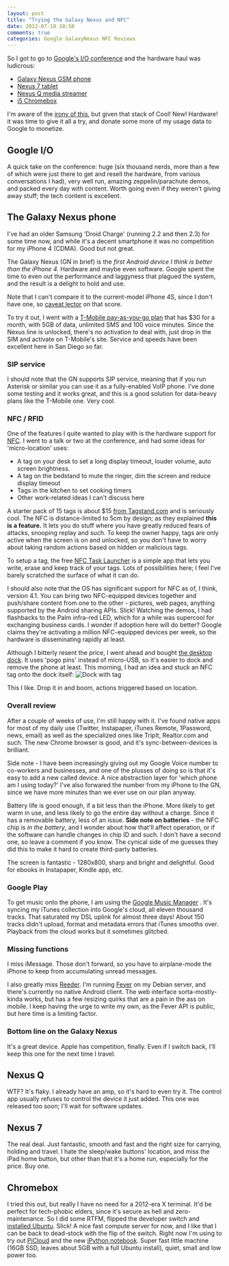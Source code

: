 ```yaml
---
layout: post
title: "Trying the Galaxy Nexus and NFC"
date: 2012-07-18 10:50
comments: true
categories: Google GalaxyNexus NFC Reviews
---
```


So I got to go to [Google's I/O conference](https://developers.google.com/events/io/) and the hardware haul was ludicrous:

* [Galaxy Nexus GSM phone](https://play.google.com/store/devices/details?id=galaxy_nexus_hspa&feature=device-featured#?t=W251bGwsMSwyLDIwMiwibnVsbC1mZWF0dXJlZF9kZXZpY2VzX1VTX18xX3Byb21vXzEzNDA1MTg5NjUwMzYiXQ..)
* [Nexus 7 tablet](https://play.google.com/store/devices/details?id=nexus_7_8gb&feature=device-featured#?t=W251bGwsMSwyLDIwMiwibnVsbC1mZWF0dXJlZF9kZXZpY2VzX1VTX18yX3Byb21vXzEzNDA1MTg5NjUwMzYiXQ..)
* [Nexus Q media streamer](https://play.google.com/store/devices/details?id=nexus_q&feature=device-featured#?t=W251bGwsMSwyLDIwMiwibnVsbC1mZWF0dXJlZF9kZXZpY2VzX1VTX18zX3Byb21vXzEzNDA1MTg5NjUwMzYiXQ..)
* [i5 Chromebox](http://www.google.com/intl/en/chrome/devices/chromebox.html)

I'm aware of the [irony of this](http://fnord.phfactor.net/2012/02/24/migrating-away-from-google/), but given that stack of Cool! New! Hardware! it was time to give it all a try, and donate some more of my usage data to Google to monetize.

## Google I/O
A quick take on the conference: huge (six thousand nerds, more than a few of which were just there to get and resell the hardware, from various conversations I had), very well run, amazing zeppelin/parachute demos, and packed every day with content. Worth going even if they weren't giving away stuff; the tech content is excellent. 

## The Galaxy Nexus phone
I've had an older Samsung 'Droid Charge' (running 2.2 and then 2.3) for some time now, and while it's a decent smartphone it was no competition for my iPhone 4 (CDMA). Good but not great.

The Galaxy Nexus (GN in brief) is the *first Android device I think is better than the iPhone 4.* Hardware and maybe even software. Google spent the time to even out the performance and laggyness that plagued the system, and the result is a delight to hold and use.

Note that I can't compare it to the current-model iPhone 4S, since I don't have one, so [caveat lector](http://www.merriam-webster.com/dictionary/caveat%20lector) on that score.

To try it out, I went with a [T-Mobile pay-as-you-go plan](http://prepaid-phones.t-mobile.com/pay-as-you-go-plans) that has $30 for a month, with 5GB of data, unlimited SMS and 100 voice minutes. Since the Nexus line is unlocked, there's no activation to deal with, just drop in the SIM and activate on T-Mobile's site. Service and speeds have been excellent here in San Diego so far.

### SIP service
I should note that the GN supports SIP service, meaning that if you run Asterisk or similar you can use it as a fully-enabled VoIP phone. I've done some testing and it works great, and this is a good solution for data-heavy plans like the T-Mobile one.
Very cool.

### NFC / RFID
One of the features I quite wanted to play with is the hardware support for [NFC](http://en.wikipedia.org/wiki/Near_field_communication). I went to a talk or two at the conference, and had some ideas for 'micro-location' uses:

* A tag on your desk to set a long display timeout, louder volume, auto screen brightness.
* A tag on the bedstand to mute the ringer, dim the screen and reduce display timeout
* Tags in the kitchen to set cooking timers
* Other work-related ideas I can't discuss here

A starter pack of 15 tags is about $15 [from Tagstand.com](http://www.tagstand.com/collections/nfc-kits/products/nfc-hobbyist-starter-kit-15-stickers) and is seriously cool. The NFC is distance-limited to 5cm by design; as they explained **this is a feature.** It lets you do stuff where you have greatly reduced fears of attacks, snooping replay and such. To keep the owner happy, tags are only active when the screen is on and unlocked, so you don't have to worry about taking random actions based on hidden or malicious tags.

To setup a tag, the free [NFC Task Launcher](https://play.google.com/store/apps/details?id=com.jwsoft.nfcactionlauncher&feature=search_result#?t=W251bGwsMSwxLDEsImNvbS5qd3NvZnQubmZjYWN0aW9ubGF1bmNoZXIiXQ..) is a simple app that lets you write, erase and keep track of your tags. Lots of possibilities here; I feel I've barely scratched the surface of what it can do. 

I should also note that the OS has significant support for NFC as of, I think, version 4.1. You can bring two NFC-equipped devices together and push/share content from one to the other - pictures, web pages, anything supported by the Android sharing APIs. Slick! Watching the demos, I had flashbacks to the Palm infra-red LED, which for a while was supercool for exchanging business cards. I wonder if adoption here will do better? Google claims they're activating a million NFC-equipped devices per week, so the hardware is disseminating rapidly at least.

Although I bitterly resent the price, I went ahead and bought [the desktop dock](https://play.google.com/store/devices/details/Desktop_Dock_with_Pogo_Pins?id=galaxy_nexus_hspa_pogo_desk_dock&feature=accessories#?t=W251bGwsMSwyLDExMSwiZGV2aWNlLWdhbGF4eV9uZXh1c19oc3BhX3BvZ29fZGVza19kb2NrIl0.). It uses 'pogo pins' instead of micro-USB, so it's easier to dock and remove the phone at least. This morning, I had an idea and stuck an NFC tag onto the dock itself:
![Dock with tag](http://fnord.phfactor.net/wp-content/uploads/2012/07/18/dock.jpg)

This I like. Drop it in and boom, actions triggered based on location. 

### Overall review
After a couple of weeks of use, I'm still happy with it. I've found native apps for most of my daily use (Twitter, Instapaper, iTunes Remote, 1Password, news, email) as well as the specialized ones like TripIt, Realtor.com and such. The new Chrome browser is good, and it's sync-between-devices is brilliant. 

Side note - I have been increasingly giving out my Google Voice number to co-workers and businesses, and one of the plusses of doing so is that it's easy to add a new called device. A nice abstraction layer for 'which phone am I using today?' I've also forwared the number from my iPhone to the GN, since we have more minutes than we ever use on our plan anyway.

Battery life is good enough, if a bit less than the iPhone. More likely to get warm in use, and less likely to go the entire day without a charge. Since it has a removable battery, less of an issue. **Side note on batteries** - the NFC chip is *in the battery*, and I wonder about how that'll affect operation, or if the software can handle changes in chip ID and such. I don't have a second one, so leave a comment if you know. The cynical side of me guesses they did this to make it hard to create third-party batteries.

The screen is fantastic - 1280x800, sharp and bright and delightful. Good for ebooks in Instapaper, Kindle app, etc.
### Google Play
To get music onto the phone, I am using the [Google Music Manager](http://support.google.com/googleplay/bin/answer.py?hl=en&answer=1229970) . It's syncing my iTunes collection into Google's cloud, all eleven thousand tracks. That saturated my DSL uplink for almost three days! About 150 tracks didn't upload, format and metadata errors that iTunes smooths over. Playback from the cloud works but it sometimes glitched. 

### Missing functions
I miss iMessage. Those don't forward, so you have to airplane-mode the iPhone to keep from accumulating unread messages.

I also greatly miss [Reeder](http://reederapp.com/). I'm running [Fever](http://feedafever.com/) on my Debian server, and there's currently no native Android client. The web interface sorta-mostly-kinda works, but has a few resizing quirks that are a pain in the ass on mobile. I keep having the urge to write my own, as the Fever API is public, but here time is a limiting factor.

### Bottom line on the Galaxy Nexus
It's a great device. Apple has competition, finally. Even if I switch back, I'll keep this one for the next time I travel.

## Nexus Q
WTF? It's flaky. I already have an amp, so it's hard to even try it. The control app usually refuses to control the device it just added. This one was released too soon; I'll wait for software updates.

## Nexus 7
The real deal. Just fantastic, smooth and fast and the right size for carrying, holding and travel. I hate the sleep/wake buttons' location, and miss the iPad home button, but other than that it's a home run, especially for the price. Buy one.

## Chromebox
I tried this out, but really I have no need for a 2012-era X terminal. It'd be perfect for tech-phobic elders, since it's secure as hell and zero-maintenance. So I did some RTFM, flipped the developer switch and [installed Ubuntu](http://www.extremetech.com/computing/132300-unleash-your-chromebox-how-to-dual-boot-ubuntu-linux-on-your-chrome-os-device/2). Slick! A nice fast compute server for now, and I like that I can be back to dead-stock with the flip of the switch. Right now I'm using to try out [PiCloud](https://www.picloud.com/) and the new [iPython notebook](http://ipython.org/ipython-doc/dev/interactive/htmlnotebook.html). Super fast little machine (16GB SSD, leaves about 5GB with a full Ubuntu install), quiet, small and low power too.

